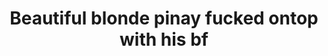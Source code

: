 ---
layout: post
title: Beautiful blonde pinay fucked ontop with his bf
duration: '03:47'
view: 234
rate: 2
video: 'https://flashservice.xvideos.com/embedframe/26625649'
category: 
 - amateur
 - beautiful
 - pinay
 - pov
 - quickie
 - student
tags: 
 - pinay-sex
priority: 0.9
changefreq: daily
---